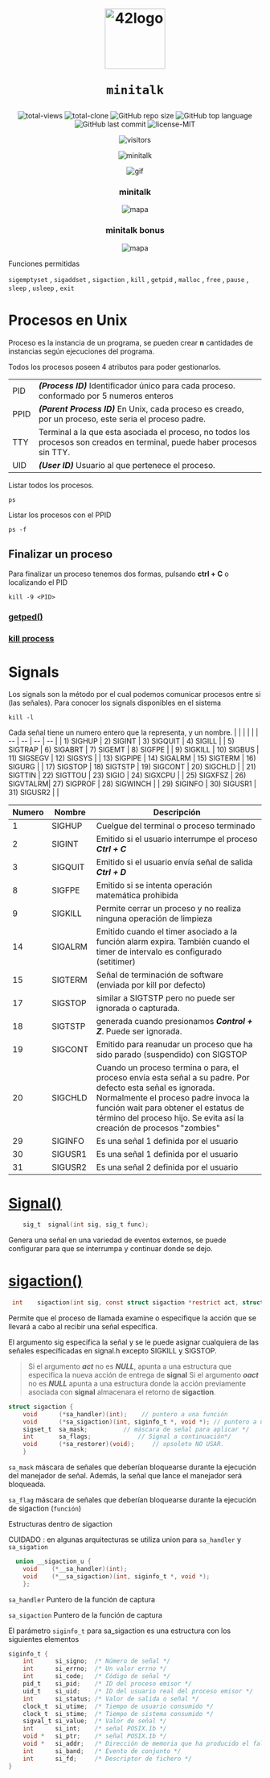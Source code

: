 <h1 align="center">
  <img  width="120" alt="42logo"  src="https://user-images.githubusercontent.com/19689770/129336866-169b0dc7-ea41-47d4-b50a-d466508031af.png">
  
	minitalk
</h1>
 <p align="center">
<img alt="total-views" src="https://img.shields.io/badge/views-29-blue">
<img alt="total-clone" src="https://img.shields.io/badge/clone-110-blue">
<img alt="GitHub repo size" src="https://img.shields.io/github/repo-size/nach131/minitalk">
<img alt="GitHub top language" src="https://img.shields.io/github/languages/top/nach131/minitalk">
<img alt="GitHub last commit" src="https://img.shields.io/github/last-commit/nach131/minitalk">
<img alt="license-MIT" src="https://img.shields.io/badge/license-MIT-blue">
</p>

<span align="center">

![visitors](https://visitor-badge.glitch.me/badge?page_id=nach131.minitalk&left_color=green&right_color=blue)

![minitalk](https://github.com/nach131/42Barcelona/blob/main/images/125.png)

![gif](minitalk.gif)
### minitalk
![mapa](minitalk.png)
### minitalk bonus
![mapa](minitalk_bonus.png)

</span>

 Funciones permitidas

 `sigemptyset` , `sigaddset` , `sigaction` , `kill` , `getpid` , `malloc` , `free` , `pause` , `sleep` , `usleep` , `exit`


# Procesos en Unix

Proceso es la instancia de un programa, se pueden crear **n** cantidades de instancias según ejecuciones del programa.

Todos los procesos poseen 4 atributos para poder gestionarlos.

| 	| 	|
| --- | --- |
| PID | ***(Process ID)*** Identificador único para cada proceso. conformado por 5 numeros enteros |
| PPID | ***(Parent Process ID)*** En Unix, cada proceso es creado, por un proceso, este seria el proceso padre.
| TTY | Terminal a la que esta asociada el proceso, no todos los procesos son creados en terminal, puede haber procesos sin TTY. |
| UID | ***(User ID)*** Usuario al que pertenece el proceso.

Listar todos los procesos.

	ps

Listar los procesos con el PPID

	ps -f

## Finalizar un proceso

Para finalizar un proceso tenemos dos formas, pulsando **ctrl + C** o localizando el PID

	kill -9 <PID>

### [getped()](https://github.com/nach131/minitalk/blob/main/funciones/kill/iniciate.c)

### [kill process](https://github.com/nach131/minitalk/blob/main/funciones/kill/kill_process.c)

# Signals

Los signals son la método por el cual podemos comunicar procesos entre si (las señales).
Para conocer los signals disponibles en el sistema

	kill -l

Cada señal tiene un numero entero que la representa, y un nombre.
|	|	|	|	|
| -- | -- | -- | -- |
| 1) SIGHUP   |   2) SIGINT    |  3) SIGQUIT    |   4) SIGILL |
| 5) SIGTRAP  |   6) SIGABRT   |  7) SIGEMT     |   8) SIGFPE |
| 9) SIGKILL  |  10) SIGBUS    | 11) SIGSEGV    |  12) SIGSYS |
| 13) SIGPIPE |   14) SIGALRM  |  15) SIGTERM   |   16) SIGURG |
| 17) SIGSTOP |   18) SIGTSTP  |  19) SIGCONT   |   20) SIGCHLD |
| 21) SIGTTIN |   22) SIGTTOU  |  23) SIGIO     |   24) SIGXCPU |
| 25) SIGXFSZ |   26) SIGVTALRM|  27) SIGPROF   |   28) SIGWINCH |
| 29) SIGINFO |   30) SIGUSR1  |  31) SIGUSR2 |  |

|	Numero | Nombre| Descripción|
| -- | -- | -- |
| 1 | SIGHUP | Cuelgue del terminal o proceso terminado |
| 2 | SIGINT | Emitido si el usuario interrumpe el proceso ***Ctrl + C***|
| 3 | SIGQUIT | Emitido si el usuario envía señal de salida ***Ctrl + D***| Puntero
| 8 | SIGFPE | Emitido si se intenta operación matemática prohibida |
| 9 | SIGKILL | Permite cerrar un proceso y no realiza ninguna operación de limpieza |
| 14 | SIGALRM | Emitido cuando el timer asociado a la función alarm expira. También cuando el timer de intervalo es configurado (setitimer) |
| 15 | SIGTERM | Señal de terminación de software (enviada por kill por defecto) |
| 17 | SIGSTOP | similar a SIGTSTP pero no puede ser ignorada o capturada.|
| 18 | SIGTSTP | generada cuando presionamos ***Control + Z***. Puede ser ignorada.|
| 19 | SIGCONT | Emitido para reanudar un proceso que ha sido parado (suspendido) con SIGSTOP |
| 20 | SIGCHLD | Cuando un proceso termina o para, el proceso envía esta señal a su padre. Por defecto esta señal es ignorada. Normalmente el proceso padre invoca la función wait para obtener el estatus de término del proceso hijo. Se evita así la creación de procesos "zombies" |
| 29 | SIGINFO | Es una señal 1 definida por el usuario|
| 30 | SIGUSR1 | Es una señal 1 definida por el usuario|
| 31 | SIGUSR2 | Es una señal 2 definida por el usuario|

# [Signal()](https://github.com/nach131/minitalk/blob/main/funciones/signal.c)
 ```c
	 sig_t	signal(int sig, sig_t func);
```

Genera una señal en una variedad de eventos externos, se puede configurar para que se interrumpa y continuar donde se dejo.

 # [sigaction()](https://github.com/nach131/minitalk/tree/main/funciones/sigaction)
```c
 int	sigaction(int sig, const struct sigaction *restrict act, struct sigaction *restrict oact);
```
Permite que el proceso de llamada examine o especifique la acción que se llevará a cabo al recibir una señal específica.

El argumento sig especifica la señal y se le puede asignar cualquiera de las señales especificadas en signal.h excepto SIGKILL y SIGSTOP.

>Si el argumento ***act*** no es ***NULL***, apunta a una estructura que especifica la nueva acción de entrega de **signal**
Si el argumento ***oact*** no es ***NULL*** apunta a una estructura donde la acción previamente asociada con **signal** almacenara el retorno de **sigaction**.
>

```c
struct sigaction {
    void      (*sa_handler)(int);	 // puntero a una función
    void      (*sa_sigaction)(int, siginfo_t *, void *); // puntero a una función
    sigset_t  sa_mask;     		// máscara de señal para aplicar */
    int       sa_flags;        		// Signal a continuación*/
    void      (*sa_restorer)(void); 	// opsoleto NO USAR.
    }
```
`sa_mask` máscara  de  señales  que  deberían  bloquearse durante la ejecución del manejador de señal. Además, la señal que lance el manejador será bloqueada.

`sa_flag` máscara  de  señales  que  deberían  bloquearse durante la ejecución de sigaction (`función`)

Estructuras dentro de sigaction

CUIDADO : en algunas arquitecturas se utiliza union para `sa_handler` y `sa_sigation`
```c
  union __sigaction_u {
    void    (*__sa_handler)(int);
    void    (*__sa_sigaction)(int, siginfo_t *, void *);
    };
```

`sa_handler` Puntero de la función de captura 

`sa_sigaction` Puntero de la función de captura 

El parámetro `siginfo_t` para sa_sigaction es una estructura con los siguientes elementos

```c
siginfo_t {
	int      si_signo;  /* Número de señal */
	int      si_errno;  /* Un valor errno */
	int      si_code;   /* Código de señal */
	pid_t    si_pid;    /* ID del proceso emisor */
	uid_t    si_uid;    /* ID del usuario real del proceso emisor */
	int      si_status; /* Valor de salida o señal */
	clock_t  si_utime;  /* Tiempo de usuario consumido */
	clock_t  si_stime;  /* Tiempo de sistema consumido */
	sigval_t si_value;  /* Valor de señal */
	int      si_int;    /* señal POSIX.1b */
	void *   si_ptr;    /* señal POSIX.1b */
	void *   si_addr;   /* Dirección de memoria que ha producido el fallo */
	int      si_band;   /* Evento de conjunto */
	int      si_fd;     /* Descriptor de fichero */
}
```